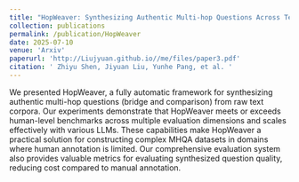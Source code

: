 ```yaml
---
title: "HopWeaver: Synthesizing Authentic Multi-hop Questions Across Text Corpora"
collection: publications
permalink: /publication/HopWeaver
date: 2025-07-10
venue: 'Arxiv'
paperurl: 'http://Liujyuan.github.io//me/files/paper3.pdf'
citation: ' Zhiyu Shen, Jiyuan Liu, Yunhe Pang, et al. '
---
```


We presented HopWeaver, a fully automatic framework for synthesizing authentic multi-hop questions (bridge and comparison) from raw text corpora. Our experiments demonstrate that HopWeaver meets or exceeds human-level benchmarks across multiple evaluation dimensions and scales effectively with various LLMs. These capabilities make HopWeaver a practical solution for constructing complex MHQA datasets in domains where human annotation is limited. Our comprehensive evaluation system also provides valuable metrics for evaluating synthesized question quality, reducing cost compared to manual annotation.
